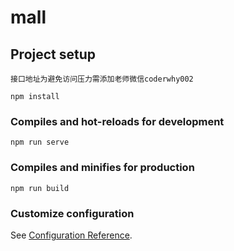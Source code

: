 # mall

## Project setup
```
接口地址为避免访问压力需添加老师微信coderwhy002
```

```
npm install
```

### Compiles and hot-reloads for development
```
npm run serve
```

### Compiles and minifies for production
```
npm run build
```

### Customize configuration
See [Configuration Reference](https://cli.vuejs.org/config/).
